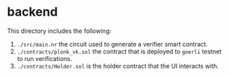 # backend

This directory includes the following:
1. `./src/main.nr` the circuit used to generate a verifier smart contract.
2. `./contracts/plonk_vk.sol` the contract that is deployed to `goerli` testnet to run verifications.
3. `./contracts/Holder.sol` is the holder contract that the UI interacts with.
